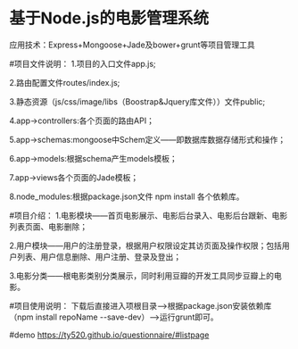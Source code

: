 # 基于Node.js的电影管理系统
应用技术：Express+Mongoose+Jade及bower+grunt等项目管理工具

#项目文件说明：
1.项目的入口文件app.js;

2.路由配置文件routes/index.js;

3.静态资源（js/css/image/libs（Boostrap&Jquery库文件））文件public;

4.app->controllers:各个页面的路由API；

5.app->schemas:mongoose中Schem定义——即数据库数据存储形式和操作；

6.app->models:根据schema产生models模板；

7.app->views各个页面的Jade模板；

8.node_modules:根据package.json文件 npm install 各个依赖库。

#项目介绍：
1.电影模块——首页电影展示、电影后台录入、电影后台跟新、电影列表页面、电影删除；

2.用户模块——用户的注册登录，根据用户权限设定其访页面及操作权限；包括用户列表、用户信息删除、用户注册、登录及登出；

3.电影分类——根电影类别分类展示，同时利用豆瓣的开发工具同步豆瓣上的电影。

#项目使用说明：
下载后直接进入项根目录——>根据package.json安装依赖库（npm install repoName --save-dev）——>运行grunt即可。

#demo
https://ty520.github.io/questionnaire/#listpage


